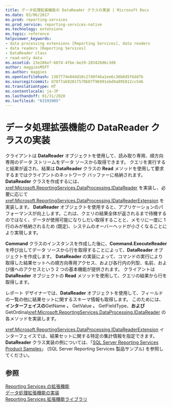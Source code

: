 ```yaml
---
title: データ処理拡張機能の DataReader クラスの実装 | Microsoft Docs
ms.date: 03/06/2017
ms.prod: reporting-services
ms.prod_service: reporting-services-native
ms.technology: extensions
ms.topic: reference
helpviewer_keywords:
- data processing extensions [Reporting Services], data readers
- data readers [Reporting Services]
- DataReader class
- read-only data
ms.assetid: 23e286e7-6074-4fbe-be29-203420d6c3d0
author: maggiesMSFT
ms.author: maggies
ms.openlocfilehash: 1367774e84dd10c2749f46a1ee6c38b8d5f6dd7b
ms.sourcegitcommit: b78f7ab9281f570b87f96991ebd9a095812cc546
ms.translationtype: HT
ms.contentlocale: ja-JP
ms.lasthandoff: 01/31/2020
ms.locfileid: "63193905"
---
```

# <a name="implementing-a-datareader-class-for-a-data-processing-extension"></a>データ処理拡張機能の DataReader クラスの実装
  クライアントは **DataReader** オブジェクトを使用して、読み取り専用、順方向専用のデータ ストリームをデータ ソースから取得できます。 クエリを実行すると結果が返され、結果は **DataReader** クラスの **Read** メソッドを使用して要求するまではクライアントのネットワーク バッファーに格納されます。 **DataReader** クラスを作成するには、<xref:Microsoft.ReportingServices.DataProcessing.IDataReader> を実装し、必要に応じて <xref:Microsoft.ReportingServices.DataProcessing.IDataReaderExtension> を実装します。 **DataReader** オブジェクトを使用すると、アプリケーションのパフォーマンスが向上します。これは、クエリの結果全体が返されるまで待機するのではなく、データが使用可能になりしだい取得することと、メモリに一度に 1 行のみが格納されるため (既定)、システムのオーバーヘッドが小さくなることにより実現します。  
  
 **Command** クラスのインスタンスを作成した後に、**Command.ExecuteReader** を呼び出してデータ ソースから行を取得することによって、**DataReader** オブジェクトを作成します。 **DataReader** の実装によって、コマンドの実行により取得した結果セットへの順方向専用アクセス、および各行内の列型、名前、および値へのアクセスという 2 つの基本機能が提供されます。 クライアントは **DataReader** オブジェクトの **Read** メソッドを使用して、クエリの結果から行を取得します。  
  
 レポート デザイナーでは、**DataReader** オブジェクトを使用して、フィールドの一覧の他に結果セットに関するスキーマ情報も取得します。 このためには、**インターフェイスの**GetName **、** GetValue **、** GetFieldType、**および**GetOrdinal<xref:Microsoft.ReportingServices.DataProcessing.IDataReader> の各メソッドを実装します。  
  
 <xref:Microsoft.ReportingServices.DataProcessing.IDataReaderExtension> インターフェイスでは、結果セットに関する特定の集計情報を指定できます。 **DataReader** クラス実装の例については、「[SQL Server Reporting Services Product Samples](https://go.microsoft.com/fwlink/?LinkId=177889)」 (SQL Server Reporting Services 製品サンプル) を参照してください。  
  
## <a name="see-also"></a>参照  
 [Reporting Services の拡張機能](../../../reporting-services/extensions/reporting-services-extensions.md)   
 [データ処理拡張機能の実装](../../../reporting-services/extensions/data-processing/implementing-a-data-processing-extension.md)   
 [Reporting Services 拡張機能ライブラリ](../../../reporting-services/extensions/reporting-services-extension-library.md)  
  
  
